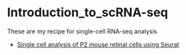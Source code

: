 # Introduction_to_scRNA-seq   
These are my recipe for single-cell RNA-seq analysis
* [Single cell analysis of P2 mouse retinal cells using Seurat](./1_Clark_P2_Retina/README.md)
